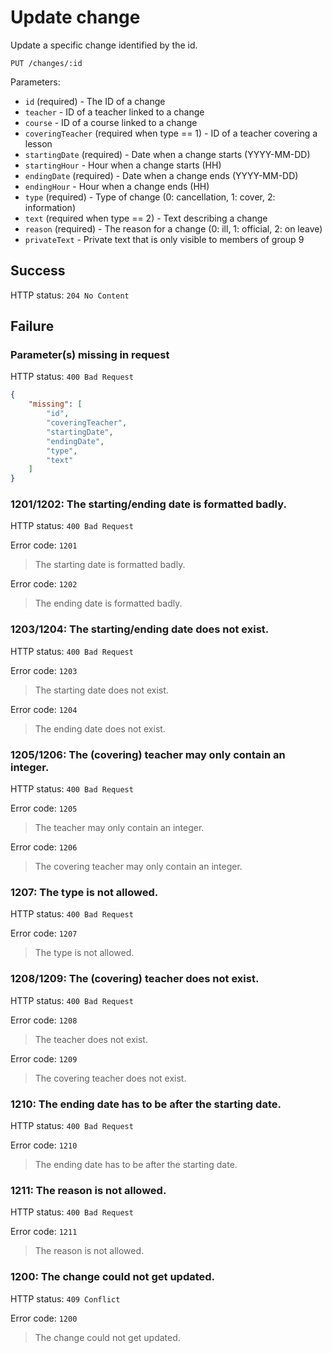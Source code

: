 # Update change

Update a specific change identified by the id.

```
PUT /changes/:id
```

Parameters:

- `id` (required) - The ID of a change
- `teacher` - ID of a teacher linked to a change
- `course` - ID of a course linked to a change
- `coveringTeacher` (required when type == 1) - ID of a teacher covering a lesson
- `startingDate` (required) - Date when a change starts (YYYY-MM-DD)
- `startingHour` - Hour when a change starts (HH)
- `endingDate` (required) - Date when a change ends (YYYY-MM-DD)
- `endingHour` - Hour when a change ends (HH)
- `type` (required) - Type of change (0: cancellation, 1: cover, 2: information)
- `text` (required when type == 2) - Text describing a change
- `reason` (required) - The reason for a change (0: ill, 1: official, 2: on leave)
- `privateText` - Private text that is only visible to members of group 9

## Success

HTTP status: `204 No Content`

## Failure

### Parameter(s) missing in request

HTTP status: `400 Bad Request`

```json
{
	"missing": [
		"id",
		"coveringTeacher",
		"startingDate",
		"endingDate",
		"type",
		"text"
	]
}
```

### 1201/1202: The starting/ending date is formatted badly.

HTTP status: `400 Bad Request`

Error code: `1201`
> The starting date is formatted badly.

Error code: `1202`
> The ending date is formatted badly.

### 1203/1204: The starting/ending date does not exist.

HTTP status: `400 Bad Request`

Error code: `1203`
> The starting date does not exist.

Error code: `1204`
> The ending date does not exist.

### 1205/1206: The (covering) teacher may only contain an integer.

HTTP status: `400 Bad Request`

Error code: `1205`
> The teacher may only contain an integer.

Error code: `1206`
> The covering teacher may only contain an integer.

### 1207: The type is not allowed.

HTTP status: `400 Bad Request`

Error code: `1207`
> The type is not allowed.

### 1208/1209: The (covering) teacher does not exist.

HTTP status: `400 Bad Request`

Error code: `1208`
> The teacher does not exist.

Error code: `1209`
> The covering teacher does not exist.

### 1210: The ending date has to be after the starting date.

HTTP status: `400 Bad Request`

Error code: `1210`
> The ending date has to be after the starting date.

### 1211: The reason is not allowed.

HTTP status: `400 Bad Request`

Error code: `1211`
> The reason is not allowed.

### 1200: The change could not get updated.

HTTP status: `409 Conflict`

Error code: `1200`
> The change could not get updated.

